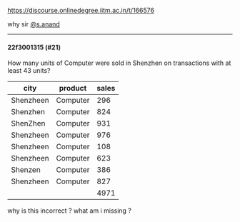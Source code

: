 https://discourse.onlinedegree.iitm.ac.in/t/166576

why sir <a class="mention" href="/u/s.anand">@s.anand</a></p><hr>

<h4>22f3001315 (#21)</h4>
<p>How many units of Computer were sold in Shenzhen on transactions with at least 43 units?</p>
<div class="md-table">
<table>
<thead>
<tr>
<th>city</th>
<th>product</th>
<th>sales</th>
</tr>
</thead>
<tbody>
<tr>
<td>Shenzheen</td>
<td>Computer</td>
<td>296</td>
</tr>
<tr>
<td>Shenzhen</td>
<td>Computer</td>
<td>824</td>
</tr>
<tr>
<td>ShenZhen</td>
<td>Computer</td>
<td>931</td>
</tr>
<tr>
<td>Shenzheen</td>
<td>Computer</td>
<td>976</td>
</tr>
<tr>
<td>Shenzheen</td>
<td>Computer</td>
<td>108</td>
</tr>
<tr>
<td>Shenzheen</td>
<td>Computer</td>
<td>623</td>
</tr>
<tr>
<td>Shenzen</td>
<td>Computer</td>
<td>386</td>
</tr>
<tr>
<td>Shenzheen</td>
<td>Computer</td>
<td>827</td>
</tr>
<tr>
<td></td>
<td></td>
<td>4971</td>
</tr>
</tbody>
</table>
</div><p>why is this incorrect ? what am i missing ?